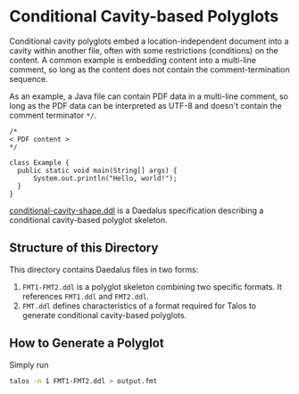 # Conditional Cavity-based Polyglots

Conditional cavity polyglots embed a location-independent document into a
cavity within another file, often with some restrictions (conditions) on the
content.  A common example is embedding content into a multi-line comment, so
long as the content does not contain the comment-termination sequence.

As an example, a Java file can contain PDF data in a multi-line comment, so
long as the PDF data can be interpreted as UTF-8 and doesn't contain the
comment terminator `*/`.

```
/*
< PDF content >
*/

class Example {
  public static void main(String[] args) {
      System.out.println("Hello, world!");
  }    
}
```

[conditional-cavity-shape.ddl](conditional-cavity-shape.ddl) is a Daedalus
specification describing a conditional cavity-based polyglot skeleton.

## Structure of this Directory

This directory contains Daedalus files in two forms:

1. `FMT1-FMT2.ddl` is a polyglot skeleton combining two specific formats.  It references `FMT1.ddl` and `FMT2.ddl`.
2. `FMT.ddl` defines characteristics of a format required for Talos to generate conditional cavity-based polyglots.

## How to Generate a Polyglot

Simply run
```bash
talos -n 1 FMT1-FMT2.ddl > output.fmt
```
